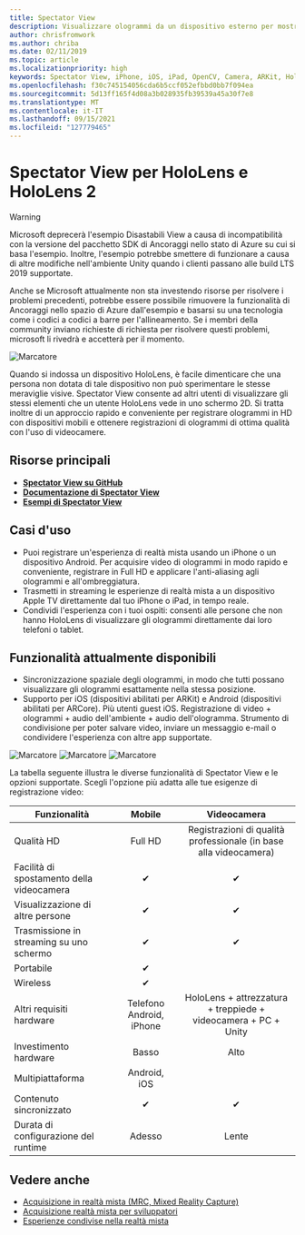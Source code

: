 ```yaml
---
title: Spectator View
description: Visualizzare ologrammi da un dispositivo esterno per mostrare o registrare un'esperienza di realtà mista in uno schermo esterno.
author: chrisfromwork
ms.author: chriba
ms.date: 02/11/2019
ms.topic: article
ms.localizationpriority: high
keywords: Spectator View, iPhone, iOS, iPad, OpenCV, Camera, ARKit, HoloLens, Realtà mista, MixedRealityToolkit, demo, record
ms.openlocfilehash: f30c745154056cda6b5ccf052efbbd0bb7f094ea
ms.sourcegitcommit: 5d13ff165f4d08a3b028935fb39539a45a30f7e8
ms.translationtype: MT
ms.contentlocale: it-IT
ms.lasthandoff: 09/15/2021
ms.locfileid: "127779465"
---
```

# <a name="spectator-view-for-hololens-and-hololens-2"></a>Spectator View per HoloLens e HoloLens 2

> [!WARNING]
> Microsoft deprecerà l'esempio Disastabili View a causa di incompatibilità con la versione del pacchetto SDK di Ancoraggi nello stato di Azure su cui si basa l'esempio. Inoltre, l'esempio potrebbe smettere di funzionare a causa di altre modifiche nell'ambiente Unity quando i clienti passano alle build LTS 2019 supportate.
>
> Anche se Microsoft attualmente non sta investendo risorse per risolvere i problemi precedenti, potrebbe essere possibile rimuovere la funzionalità di Ancoraggi nello spazio di Azure dall'esempio e basarsi su una tecnologia come i codici a codici a barre per l'allineamento.   Se i membri della community inviano richieste di richiesta per risolvere questi problemi, microsoft li rivedrà e accetterà per il momento.

![Marcatore](images/SpecViewPhoneHero.jpg)

Quando si indossa un dispositivo HoloLens, è facile dimenticare che una persona non dotata di tale dispositivo non può sperimentare le stesse meraviglie visive. Spectator View consente ad altri utenti di visualizzare gli stessi elementi che un utente HoloLens vede in uno schermo 2D. Si tratta inoltre di un approccio rapido e conveniente per registrare ologrammi in HD con dispositivi mobili e ottenere registrazioni di ologrammi di ottima qualità con l'uso di videocamere.

## <a name="key-resources"></a>Risorse principali

* [**Spectator View su GitHub**](https://github.com/microsoft/MixedReality-SpectatorView)
* [**Documentazione di Spectator View**](https://microsoft.github.io/MixedReality-SpectatorView/README.html)
* [**Esempi di Spectator View**](https://github.com/microsoft/MixedReality-SpectatorView/tree/master/samples)

## <a name="use-cases"></a>Casi d'uso

* Puoi registrare un'esperienza di realtà mista usando un iPhone o un dispositivo Android. Per acquisire video di ologrammi in modo rapido e conveniente, registrare in Full HD e applicare l'anti-aliasing agli ologrammi e all'ombreggiatura.
* Trasmetti in streaming le esperienze di realtà mista a un dispositivo Apple TV direttamente dal tuo iPhone o iPad, in tempo reale.
* Condividi l'esperienza con i tuoi ospiti: consenti alle persone che non hanno HoloLens di visualizzare gli ologrammi direttamente dai loro telefoni o tablet.

## <a name="current-features"></a>Funzionalità attualmente disponibili

* Sincronizzazione spaziale degli ologrammi, in modo che tutti possano visualizzare gli ologrammi esattamente nella stessa posizione.
* Supporto per iOS (dispositivi abilitati per ARKit) e Android (dispositivi abilitati per ARCore).
Più utenti guest iOS.
Registrazione di video + ologrammi + audio dell'ambiente + audio dell'ologramma.
Strumento di condivisione per poter salvare video, inviare un messaggio e-mail o condividere l'esperienza con altre app supportate.

![Marcatore](images/SpecViewPhoneDemo.jpg)
![Marcatore](images/hololensspectatorview-500px.jpg) ![Marcatore](images/spectatorview-300px.png)

La tabella seguente illustra le diverse funzionalità di Spectator View e le opzioni supportate. Scegli l'opzione più adatta alle tue esigenze di registrazione video:

|      Funzionalità                                | Mobile                  |                    Videocamera              |
|--------------------------------------|:-----------------------:|:-------------------------------------------:|
| Qualità HD                           |         Full HD         |        Registrazioni di qualità professionale (in base alla videocamera)      |
| Facilità di spostamento della videocamera                 |            ✔            |                      ✔                      |
| Visualizzazione di altre persone                    |            ✔            |                      ✔                      |
| Trasmissione in streaming su uno schermo           |            ✔            |                      ✔                      |
| Portabile                             |            ✔            |                                             |
| Wireless                             |            ✔            |                                             |
| Altri requisiti hardware         |     Telefono Android, iPhone    | HoloLens + attrezzatura + treppiede + videocamera + PC + Unity |
| Investimento hardware                  |           Basso            |                     Alto                    |
| Multipiattaforma                       |           Android, iOS   |                                             |
| Contenuto sincronizzato                 |            ✔            |                      ✔                      |
| Durata di configurazione del runtime               |         Adesso          |                     Lente                    |
## <a name="see-also"></a>Vedere anche

* [Acquisizione in realtà mista (MRC, Mixed Reality Capture)](/hololens/holographic-photos-and-videos) 
* [Acquisizione realtà mista per sviluppatori](mixed-reality-capture-for-developers.md)
* [Esperienze condivise nella realtà mista](shared-experiences-in-mixed-reality.md)